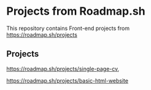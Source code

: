 # Projects from Roadmap.sh

This repository contains Front-end projects from
https://roadmap.sh/projects

## Projects

https://roadmap.sh/projects/single-page-cv, 

https://roadmap.sh/projects/basic-html-website
